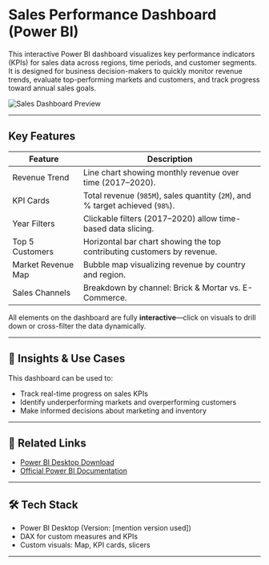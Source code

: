 #  Sales Performance Dashboard (Power BI)

This interactive Power BI dashboard visualizes key performance indicators (KPIs) for sales data across regions, time periods, and customer segments. It is designed for business decision-makers to quickly monitor revenue trends, evaluate top-performing markets and customers, and track progress toward annual sales goals.

![Sales Dashboard Preview](images/sales-dashboard.png)

---

##  Key Features

| Feature                    | Description                                                                 |
|----------------------------|-----------------------------------------------------------------------------|
| Revenue Trend           | Line chart showing monthly revenue over time (2017–2020).                   |
| KPI Cards               | Total revenue (`985M`), sales quantity (`2M`), and % target achieved (`98%`). |
| Year Filters            | Clickable filters (2017–2020) allow time-based data slicing.                |
| Top 5 Customers         | Horizontal bar chart showing the top contributing customers by revenue.     |
| Market Revenue Map      | Bubble map visualizing revenue by country and region.                        |
| Sales Channels          | Breakdown by channel: Brick & Mortar vs. E-Commerce.                        |

All elements on the dashboard are fully **interactive**—click on visuals to drill down or cross-filter the data dynamically.

---

## 🧠 Insights & Use Cases

This dashboard can be used to:
- Track real-time progress on sales KPIs
- Identify underperforming markets and overperforming customers
- Make informed decisions about marketing and inventory

---

## 🔗 Related Links

- [Power BI Desktop Download](https://powerbi.microsoft.com/desktop/)
- [Official Power BI Documentation](https://learn.microsoft.com/en-us/power-bi/)

---

## 🛠 Tech Stack

- Power BI Desktop (Version: [mention version used])
- DAX for custom measures and KPIs
- Custom visuals: Map, KPI cards, slicers

---

